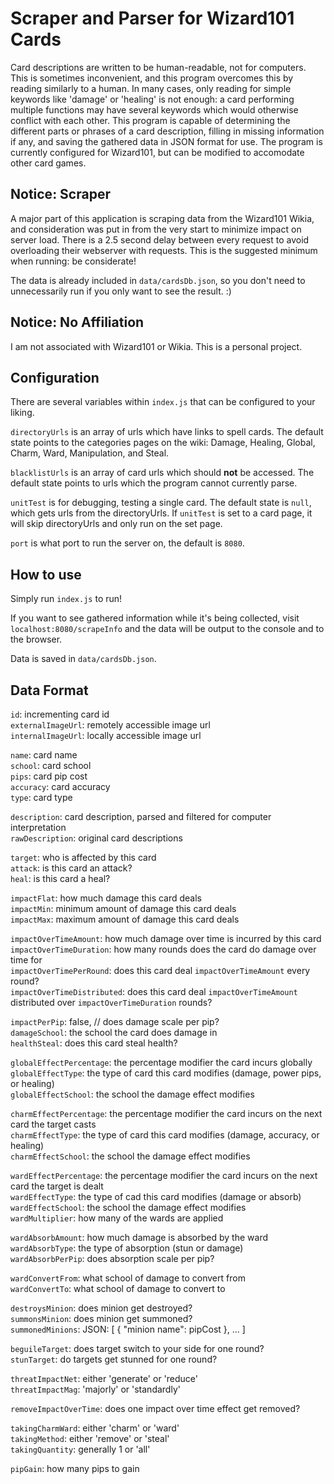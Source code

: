 # Scraper and Parser for Wizard101 Cards
Card descriptions are written to be human-readable, not for computers. This is sometimes inconvenient, and this program overcomes this by reading similarly to a human. In many cases, only reading for simple keywords like 'damage' or 'healing' is not enough: a card performing multiple functions may have several keywords which would otherwise conflict with each other. This program is capable of determining the different parts or phrases of a card description, filling in missing information if any, and saving the gathered data in JSON format for use. The program is currently configured for Wizard101, but can be modified to accomodate other card games.

## Notice: Scraper
A major part of this application is scraping data from the Wizard101 Wikia, and consideration was put in from the very start to minimize impact on server load. There is a 2.5 second delay between every request to avoid overloading their webserver with requests. This is the suggested minimum when running: be considerate!

The data is already included in `data/cardsDb.json`, so you don't need to unnecessarily run if you only want to see the result. :)

## Notice: No Affiliation
I am not associated with Wizard101 or Wikia. This is a personal project.

## Configuration
There are several variables within `index.js` that can be configured to your liking.

`directoryUrls` is an array of urls which have links to spell cards. The default state points to the categories pages on the wiki: Damage, Healing, Global, Charm, Ward, Manipulation, and Steal.

`blacklistUrls` is an array of card urls which should **not** be accessed. The default state points to urls which the program cannot currently parse.

`unitTest` is for debugging, testing a single card. The default state is `null`, which gets urls from the directoryUrls. If `unitTest` is set to a card page, it will skip directoryUrls and only run on the set page.

`port` is what port to run the server on, the default is `8080`.

## How to use
Simply run `index.js` to run!

If you want to see gathered information while it's being collected, visit `localhost:8080/scrapeInfo` and the data will be output to the console and to the browser.

Data is saved in `data/cardsDb.json`.

## Data Format
`id`: incrementing card id  
`externalImageUrl`: remotely accessible image url  
`internalImageUrl`: locally accessible image url  

`name`: card name  
`school`: card school  
`pips`: card pip cost  
`accuracy`: card accuracy  
`type`: card type  

`description`: card description, parsed and filtered for computer interpretation  
`rawDescription`: original card descriptions  

`target`: who is affected by this card  
`attack`: is this card an attack?  
`heal`: is this card a heal?  

`impactFlat`: how much damage this card deals  
`impactMin`: minimum amount of damage this card deals  
`impactMax`: maximum amount of damage this card deals  

`impactOverTimeAmount`: how much damage over time is incurred by this card  
`impactOverTimeDuration`: how many rounds does the card do damage over time for  
`impactOverTimePerRound`: does this card deal `impactOverTimeAmount` every round?  
`impactOverTimeDistributed`: does this card deal `impactOverTimeAmount` distributed over `impactOverTimeDuration` rounds?  

`impactPerPip`: false, // does damage scale per pip?  
`damageSchool`: the school the card does damage in  
`healthSteal`: does this card steal health?  

`globalEffectPercentage`: the percentage modifier the card incurs globally  
`globalEffectType`: the type of card this card modifies (damage, power pips, or healing)  
`globalEffectSchool`: the school the damage effect modifies  

`charmEffectPercentage`: the percentage modifier the card incurs on the next card the target casts  
`charmEffectType`: the type of card this card modifies (damage, accuracy, or healing)  
`charmEffectSchool`: the school the damage effect modifies  

`wardEffectPercentage`: the percentage modifier the card incurs on the next card the target is dealt  
`wardEffectType`: the type of cad this card modifies (damage or absorb)  
`wardEffectSchool`: the school the damage effect modifies  
`wardMultiplier`: how many of the wards are applied  

`wardAbsorbAmount`: how much damage is absorbed by the ward  
`wardAbsorbType`: the type of absorption (stun or damage)  
`wardAbsorbPerPip`: does absorption scale per pip?  

`wardConvertFrom`: what school of damage to convert from  
`wardConvertTo`: what school of damage to convert to  

`destroysMinion`: does minion get destroyed?  
`summonsMinion`: does minion get summoned?  
`summonedMinions`: JSON: [ { "minion name": pipCost }, ... ]  

`beguileTarget`: does target switch to your side for one round?  
`stunTarget`: do targets get stunned for one round?  

`threatImpactNet`: either 'generate' or 'reduce'  
`threatImpactMag`: 'majorly' or 'standardly'  

`removeImpactOverTime`: does one impact over time effect get removed?  

`takingCharmWard`: either 'charm' or 'ward'  
`takingMethod`: either 'remove' or 'steal'  
`takingQuantity`: generally 1 or 'all'  

`pipGain`: how many pips to gain
